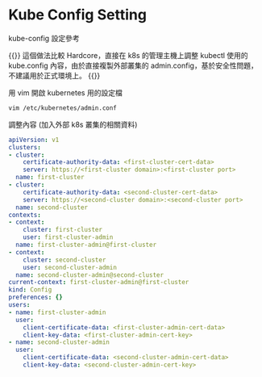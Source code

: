 # Kube Config Setting


kube-config 設定參考

<!--more-->

{{<admonition warning >}}
這個做法比較 Hardcore，直接在 k8s 的管理主機上調整 kubectl 使用的 kube.config 內容，由於直接複製外部叢集的 admin.config，基於安全性問題，不建議用於正式環境上。
{{</admonition >}}

用 vim 開啟 kubernetes 用的設定檔

```bash
vim /etc/kubernetes/admin.conf
```

調整內容 (加入外部 k8s 叢集的相關資料)
```yaml
apiVersion: v1
clusters:
- cluster:
    certificate-authority-data: <first-cluster-cert-data>
    server: https://<first-cluster domain>:<first-cluster port>
  name: first-cluster
- cluster:
    certificate-authority-data: <second-cluster-cert-data>
    server: https://<second-cluster domain>:<second-cluster port>
  name: second-cluster
contexts:
- context:
    cluster: first-cluster
    user: first-cluster-admin
  name: first-cluster-admin@first-cluster
- context:
    cluster: second-cluster
    user: second-cluster-admin
  name: second-cluster-admin@second-cluster
current-context: first-cluster-admin@first-cluster
kind: Config
preferences: {}
users:
- name: first-cluster-admin
  user:
    client-certificate-data: <first-cluster-admin-cert-data>
    client-key-data: <first-cluster-admin-cert-key>
- name: second-cluster-admin
  user:
    client-certificate-data: <second-cluster-admin-cert-data>
    client-key-data: <second-cluster-admin-cert-key>

```

